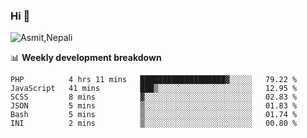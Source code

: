 ### Hi 👋

![Asmit,Nepali](https://media.giphy.com/media/L8K62iTDkzGX6/giphy.gif)
<!--
**asmit99nepali/asmit99nepali** is a ✨ _special_ ✨ repository because its `README.md` (this file) appears on your GitHub profile.

Here are some ideas to get you started:

- 🔭 I’m currently working on ...
- 🌱 I’m currently learning ...
- 👯 I’m looking to collaborate on ...
- 🤔 I’m looking for help with ...
- 💬 Ask me about ...
- 📫 How to reach me: ...
- 😄 Pronouns: ...
- ⚡ Fun fact: ...
-->


📊 **Weekly development breakdown**
<!--START_SECTION:waka-->

```text
PHP          4 hrs 11 mins   ███████████████████▓░░░░░   79.22 %
JavaScript   41 mins         ███▒░░░░░░░░░░░░░░░░░░░░░   12.95 %
SCSS         8 mins          ▓░░░░░░░░░░░░░░░░░░░░░░░░   02.83 %
JSON         5 mins          ▒░░░░░░░░░░░░░░░░░░░░░░░░   01.83 %
Bash         5 mins          ▒░░░░░░░░░░░░░░░░░░░░░░░░   01.74 %
INI          2 mins          ▒░░░░░░░░░░░░░░░░░░░░░░░░   00.80 %
```

<!--END_SECTION:waka-->

